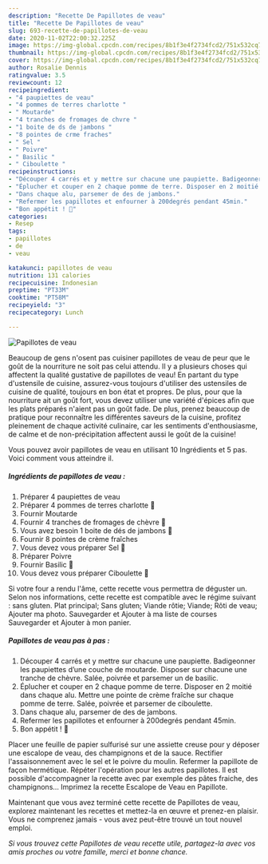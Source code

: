 ```yaml
---
description: "Recette De Papillotes de veau"
title: "Recette De Papillotes de veau"
slug: 693-recette-de-papillotes-de-veau
date: 2020-11-02T22:00:32.225Z
image: https://img-global.cpcdn.com/recipes/8b1f3e4f2734fcd2/751x532cq70/papillotes-de-veau-photo-principale-de-la-recette.jpg
thumbnail: https://img-global.cpcdn.com/recipes/8b1f3e4f2734fcd2/751x532cq70/papillotes-de-veau-photo-principale-de-la-recette.jpg
cover: https://img-global.cpcdn.com/recipes/8b1f3e4f2734fcd2/751x532cq70/papillotes-de-veau-photo-principale-de-la-recette.jpg
author: Rosalie Dennis
ratingvalue: 3.5
reviewcount: 12
recipeingredient:
- "4 paupiettes de veau"
- "4 pommes de terres charlotte "
- " Moutarde"
- "4 tranches de fromages de chvre "
- "1 boite de ds de jambons "
- "8 pointes de crme fraches"
- " Sel "
- " Poivre"
- " Basilic "
- " Ciboulette "
recipeinstructions:
- "Découper 4 carrés et y mettre sur chacune une paupiette. Badigeonner les paupiettes d’une couche de moutarde. Disposer sur chacune une tranche de chèvre. Salée, poivrée et parsemer un de basilic."
- "Éplucher et couper en 2 chaque pomme de terre. Disposer en 2 moitié dans chaque alu. Mettre une pointe de crème fraîche sur chaque pomme de terre. Salée, poivrée et parsemer de ciboulette."
- "Dans chaque alu, parsemer de des de jambons."
- "Refermer les papillotes et enfourner à 200degrés pendant 45min."
- "Bon appétit ! 🤤"
categories:
- Resep
tags:
- papillotes
- de
- veau

katakunci: papillotes de veau 
nutrition: 131 calories
recipecuisine: Indonesian
preptime: "PT33M"
cooktime: "PT58M"
recipeyield: "3"
recipecategory: Lunch

---
```



![Papillotes de veau](https://img-global.cpcdn.com/recipes/8b1f3e4f2734fcd2/751x532cq70/papillotes-de-veau-photo-principale-de-la-recette.jpg)

Beaucoup de gens n'osent pas cuisiner papillotes de veau de peur que le goût de la nourriture ne soit pas celui attendu. Il y a plusieurs choses qui affectent la qualité gustative de papillotes de veau! En partant du type d'ustensile de cuisine, assurez-vous toujours d'utiliser des ustensiles de cuisine de qualité, toujours en bon état et propres. De plus, pour que la nourriture ait un goût fort, vous devez utiliser une variété d'épices afin que les plats préparés n'aient pas un goût fade. De plus, prenez beaucoup de pratique pour reconnaître les différentes saveurs de la cuisine, profitez pleinement de chaque activité culinaire, car les sentiments d'enthousiasme, de calme et de non-précipitation affectent aussi le goût de la cuisine!

<!--inarticleads1-->

Vous pouvez avoir papillotes de veau en utilisant 10 Ingrédients et 5 pas. Voici comment vous atteindre il.

##### Ingrédients de papillotes de veau :

1. Préparer 4 paupiettes de veau
1. Préparer 4 pommes de terres charlotte 🥔
1. Fournir  Moutarde
1. Fournir 4 tranches de fromages de chèvre 🐐
1. Vous avez besoin 1 boite de dés de jambons 🍖
1. Fournir 8 pointes de crème fraîches
1. Vous devez vous préparer  Sel 🧂
1. Préparer  Poivre
1. Fournir  Basilic 🌿
1. Vous devez vous préparer  Ciboulette 🌿


Si votre four a rendu l&#39;âme, cette recette vous permettra de déguster un. Selon nos informations, cette recette est compatible avec le régime suivant : sans gluten. Plat principal; Sans gluten; Viande rôtie; Viande; Rôti de veau; Ajouter ma photo. Sauvegarder et Ajouter à ma liste de courses Sauvegarder et Ajouter à mon panier. 

<!--inarticleads2-->

##### Papillotes de veau pas à pas :

1. Découper 4 carrés et y mettre sur chacune une paupiette. Badigeonner les paupiettes d’une couche de moutarde. Disposer sur chacune une tranche de chèvre. Salée, poivrée et parsemer un de basilic.
1. Éplucher et couper en 2 chaque pomme de terre. Disposer en 2 moitié dans chaque alu. Mettre une pointe de crème fraîche sur chaque pomme de terre. Salée, poivrée et parsemer de ciboulette.
1. Dans chaque alu, parsemer de des de jambons.
1. Refermer les papillotes et enfourner à 200degrés pendant 45min.
1. Bon appétit ! 🤤


Placer une feuille de papier sulfurisé sur une assiette creuse pour y déposer une escalope de veau, des champignons et de la sauce. Rectifier l&#39;assaisonnement avec le sel et le poivre du moulin. Refermer la papillote de façon hermétique. Répéter l&#39;opération pour les autres papillotes. Il est possible d&#39;accompagner la recette avec par exemple des pâtes fraiche, des champignons… Imprimez la recette Escalope de Veau en Papillote. 

<!--inarticleads1-->

<p>
Maintenant que vous avez terminé cette recette de Papillotes de veau, explorez maintenant les recettes et mettez-la en œuvre et prenez-en plaisir. Vous ne comprenez jamais - vous avez peut-être trouvé un tout nouvel emploi.
</p>

<p>
<i>Si vous trouvez cette Papillotes de veau recette utile, partagez-la avec vos amis proches ou votre famille, merci et bonne chance.</i>
</p>
